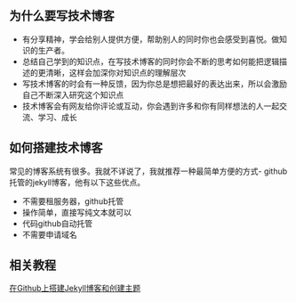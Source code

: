## 为什么要写技术博客

-	有分享精神，学会给别人提供方便，帮助别人的同时你也会感受到喜悦。做知识的生产者。
-	总结自己学到的知识点，在写技术博客的同时你会不断的思考如何能把逻辑描述的更清晰，这样会加深你对知识点的理解层次
-	写技术博客的时会有一种反馈，因为你总是想把最好的表达出来，所以会激励自己不断深入研究这个知识点
-	技术博客会有网友给你评论或互动，你会遇到许多和你有同样想法的人一起交流、学习、成长


## 如何搭建技术博客

常见的博客系统有很多。我就不详说了，我就推荐一种最简单方便的方式- github托管的jekyll博客，他有以下这些优点。

-	不需要租服务器，github托管
-	操作简单，直接写纯文本就可以
-	代码github自动托管
-	不需要申请域名

## 相关教程

[在Github上搭建Jekyll博客和创建主题](http://liuyanwei.jumppo.com/2014/02/12/how-to-deploy-a-blog-on-github-by-jekyll.html)
